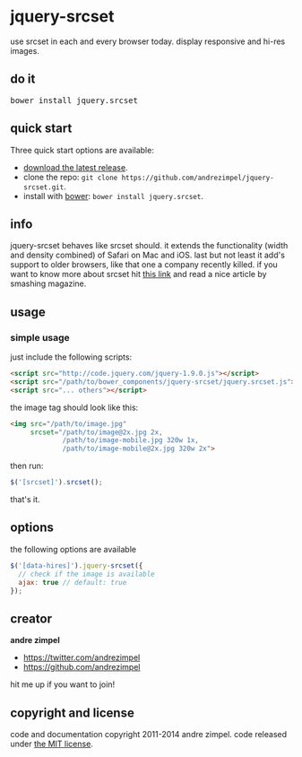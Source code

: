jquery-srcset
==========

use srcset in each and every browser today. display responsive and hi-res images.



## do it
<pre>
bower install jquery.srcset
</pre>

## quick start

Three quick start options are available:

- [download the latest release](https://github.com/andrezimpel/jquery-srcset/archive/master.zip).
- clone the repo: `git clone https://github.com/andrezimpel/jquery-srcset.git`.
- install with [bower](http://bower.io): `bower install jquery.srcset`.

## info
jquery-srcset behaves like srcset should. it extends the functionality (width and density combined) of Safari on Mac and iOS. last but not least it add's support to older browsers, like that one a company recently killed. if you want to know more about srcset hit [this link](http://www.smashingmagazine.com/2013/08/21/webkit-implements-srcset-and-why-its-a-good-thing/) and read a nice article by smashing magazine.


## usage

### simple usage

just include the following scripts:

```html
<script src="http://code.jquery.com/jquery-1.9.0.js"></script>
<script src="/path/to/bower_components/jquery-srcset/jquery.srcset.js"></script>
<script src="... others"></script>
```

the image tag should look like this:
```html
<img src="/path/to/image.jpg"
     srcset="/path/to/image@2x.jpg 2x,
             /path/to/image-mobile.jpg 320w 1x,
             /path/to/image-mobile@2x.jpg 320w 2x">
```

then run:

```js
$('[srcset]').srcset();
```

that's it.


## options
the following options are available
```js
$('[data-hires]').jquery-srcset({
  // check if the image is available
  ajax: true // default: true
});
```


## creator

**andre zimpel**

- <https://twitter.com/andrezimpel>
- <https://github.com/andrezimpel>

hit me up if you want to join!


## copyright and license

code and documentation copyright 2011-2014 andre zimpel. code released under [the MIT license](LICENSE).
